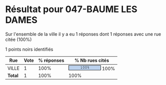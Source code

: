 # Résultat pour 047-BAUME LES DAMES

Sur l'ensemble de la ville il y a eu 1 réponses dont 1 réponses avec une rue citée (100%)

1 points noirs identifiés

| Rue | Vote | % réponses | % Nb rues cités|
|-----|------|------------|----------------|
| VILLE | 1 | 100% | <img src="../../img/bar_100.gif" />&nbsp;100%|
| **Total** | 1 | 100% | 100%|
